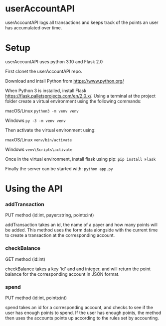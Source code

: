 # userAccountAPI
userAccountAPI logs all transactions and keeps track of the points an user has accumulated over time.

# Setup

userAccountAPI uses python 3.10 and Flask 2.0

First clonet the userAccountAPI repo.

Download and intall Python from https://www.python.org/

When Python 3 is installed, install Flask https://flask.palletsprojects.com/en/2.0.x/. Using a terminal at the project folder create a virtual environment using the following commands:

macOS/Linux `python3 -m venv venv`

Windows `py -3 -m venv venv`

Then activate the virtual environment using:

maxOS/Linux `venv/bin/activate`

Windows `venv\Scripts\activate`

Once in the virtual environment, install flask using pip: `pip install Flask`

Finally the server can be started with: `python app.py`


# Using the API

### addTransaction 
PUT method (id:int, payer:string, points:int)

addTransaction takes an id, the name of a payer and how many points will be added. This method uses the form data alongside with the current time to create a transaction at the corresponding account.

### checkBalance 
GET method (id:int)

checkBalance takes a key 'id' and and integer, and will return the point balance for the corresponding account in JSON format.

### spend 
PUT method (id:int, points:int)

spend takes an id for a corresponding account, and checks to see if the user has enough points to spend. If the user has enough points, the method then uses the accounts points up according to the rules set by accounting.
